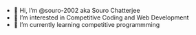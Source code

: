 - 👋 Hi, I’m @souro-2002 aka Souro Chatterjee
- 👀 I’m interested in Competitive Coding and Web Development
- 🌱 I’m currently learning competitive programmming

<!---
souro-2002/souro-2002 is a ✨ special ✨ repository because its `README.md` (this file) appears on your GitHub profile.
You can click the Preview link to take a look at your changes.
--->
